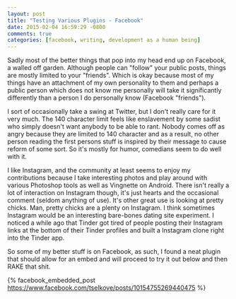 ```yaml
---
layout: post
title: "Testing Various Plugins - Facebook"
date: 2015-02-04 16:59:29 -0800
comments: true
categories: [facebook, writing, development as a human being]
---
```


Sadly most of the better things that pop into my head end up on Facebook, a walled off garden. Although people can "follow" your public posts, things are mostly limited to your "friends". Which is okay because most of my things have an attachment of my own personality to them and perhaps a public person which does not know me personally will take it significantly differently than a person I do personally know (Facebook "friends").

I sort of occasionally take a swing at Twitter, but I don't really care for it very much. The 140 character limit feels like enslavement by some sadist who simply doesn't want anybody to be able to rant. Nobody comes off as angry because they are limited to 140 character and as a result, no other person reading the first persons stuff is inspired by their message to cause reform of some sort. So it's mostly for humor, comedians seem to do well with it.

I like Instagram, and the community at least seems to enjoy my contributions because I take interesting photos and play around with various Photoshop tools as well as Vingnette on Android.
There isn't really a lot of interaction on Instagram though, it's just hearts and the occasional comment (seldom anything of use). It's other great use is looking at pretty chicks. Man, pretty chicks are a plenty on Instagram. I think sometimes Instagram would be an interesting bare-bones dating site experiment. I noticed a while ago that Tinder got tired of people posting their Instagram links at the bottom of their Tinder profiles and built a Instagram clone right into the Tinder app.

So some of my better stuff is on Facebook, as such, I found a neat plugin that should allow for an embed and will proceed to try it out below and then RAKE that shit.

{% facebook_embedded_post https://www.facebook.com/tselkove/posts/10154755269440475 %}
